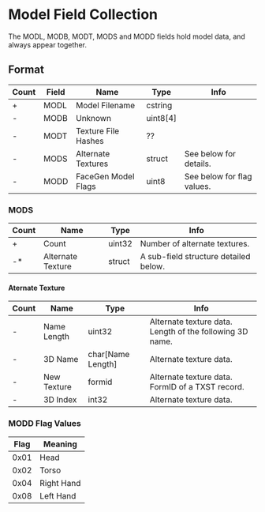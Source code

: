 Model Field Collection
======================

The MODL, MODB, MODT, MODS and MODD fields hold model data, and always appear together.

## Format

Count | Field | Name | Type | Info
------|-------|------|------|-----
+ | MODL | Model Filename | cstring |
- | MODB | Unknown | uint8[4] |
- | MODT | Texture File Hashes | ?? |
- | MODS | Alternate Textures | struct | See below for details.
- | MODD | FaceGen Model Flags | uint8 | See below for flag values.

### MODS

Count | Name | Type | Info
------|------|------|-----
+ | Count | uint32 | Number of alternate textures.
-* | Alternate Texture | struct | A sub-field structure detailed below.

#### Aternate Texture

Count | Name | Type | Info
------|------|------|-----
- | Name Length | uint32 | Alternate texture data. Length of the following 3D name.
- | 3D Name | char[Name Length] | Alternate texture data.
- | New Texture | formid | Alternate texture data. FormID of a TXST record.
- | 3D Index | int32 | Alternate texture data.

### MODD Flag Values

Flag | Meaning
-----|--------
0x01 | Head
0x02 | Torso
0x04 | Right Hand
0x08 | Left Hand
